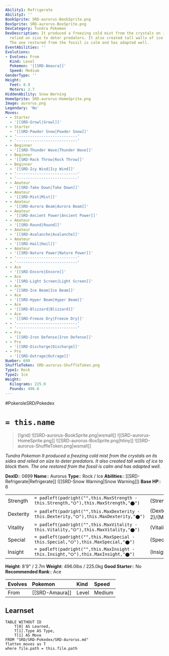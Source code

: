 ```yaml
---
Ability1: Refrigerate
Ability2: ''
BookSprite: SRD-aurorus-BookSprite.png
BoxSprite: SRD-aurorus-BoxSprite.png
DexCategory: Tundra Pokemon
DexDescription: It produced a freezing cold mist from the crystals on its sides and
  relied on size to deter predators. It also created tall walls of ice to block them.
  The one restored from the fossil is calm and has adapted well.
EventAbilities: ''
Evolutions:
- Evolves: From
  Kind: Level
  Pokemon: '[[SRD-Amaura]]'
  Speed: Medium
GenderType: ''
Height:
  Feet: 8.9
  Meters: 2.7
HiddenAbility: Snow Warning
HomeSprite: SRD-aurorus-HomeSprite.png
Image: aurorus.png
Legendary: 'No'
Moves:
- - Starter
  - '[[SRD-Growl|Growl]]'
- - Starter
  - '[[SRD-Powder Snow|Powder Snow]]'
- - '---------------------------'
  - '---------------------------'
- - Beginner
  - '[[SRD-Thunder Wave|Thunder Wave]]'
- - Beginner
  - '[[SRD-Rock Throw|Rock Throw]]'
- - Beginner
  - '[[SRD-Icy Wind|Icy Wind]]'
- - '---------------------------'
  - '---------------------------'
- - Amateur
  - '[[SRD-Take Down|Take Down]]'
- - Amateur
  - '[[SRD-Mist|Mist]]'
- - Amateur
  - '[[SRD-Aurora Beam|Aurora Beam]]'
- - Amateur
  - '[[SRD-Ancient Power|Ancient Power]]'
- - Amateur
  - '[[SRD-Round|Round]]'
- - Amateur
  - '[[SRD-Avalanche|Avalanche]]'
- - Amateur
  - '[[SRD-Hail|Hail]]'
- - Amateur
  - '[[SRD-Nature Power|Nature Power]]'
- - '---------------------------'
  - '---------------------------'
- - Ace
  - '[[SRD-Encore|Encore]]'
- - Ace
  - '[[SRD-Light Screen|Light Screen]]'
- - Ace
  - '[[SRD-Ice Beam|Ice Beam]]'
- - Ace
  - '[[SRD-Hyper Beam|Hyper Beam]]'
- - Ace
  - '[[SRD-Blizzard|Blizzard]]'
- - Ace
  - '[[SRD-Freeze Dry|Freeze Dry]]'
- - '---------------------------'
  - '---------------------------'
- - Pro
  - '[[SRD-Iron Defense|Iron Defense]]'
- - Pro
  - '[[SRD-Discharge|Discharge]]'
- - Pro
  - '[[SRD-Outrage|Outrage]]'
Number: 699
ShuffleToken: SRD-aurorus-ShuffleToken.png
Type1: Rock
Type2: Ice
Weight:
  Kilograms: 225.0
  Pounds: 496.0
---
```


#PokeroleSRD/Pokedex

# `= this.name`

> [!grid]
> ![[SRD-aurorus-BookSprite.png|wsmall]]
> ![[SRD-aurorus-HomeSprite.png]]
> ![[SRD-aurorus-BoxSprite.png|htiny]]
> ![[SRD-aurorus-ShuffleToken.png|wsmall]]


*Tundra Pokemon*
*It produced a freezing cold mist from the crystals on its sides and relied on size to deter predators. It also created tall walls of ice to block them. The one restored from the fossil is calm and has adapted well.*

**DexID**:: 0699
**Name**:: Aurorus
**Type**:: Rock / Ice
**Abilities**:: [[SRD-Refrigerate|Refrigerate]] ([[SRD-Snow Warning|Snow Warning]])
**Base HP**:: 6

|           |                                                                                        |                                          |
| --------- | -------------------------------------------------------------------------------------- | ---------------------------------------- |
| Strength  | `= padleft(padright("",this.MaxStrength - this.Strength,"⭘"),this.MaxStrength,"⬤")`    | (Strength::2)/(MaxStrength::5)   |
| Dexterity | `= padleft(padright("",this.MaxDexterity - this.Dexterity,"⭘"),this.MaxDexterity,"⬤")` | (Dexterity:: 2)/(MaxDexterity::4) |
| Vitality  | `= padleft(padright("",this.MaxVitality - this.Vitality,"⭘"),this.MaxVitality,"⬤")`    | (Vitality::2)/(MaxVitality::5)   |
| Special   | `= padleft(padright("",this.MaxSpecial - this.Special,"⭘"),this.MaxSpecial,"⬤")`       | (Special::3)/(MaxSpecial::6)     |
| Insight   | `= padleft(padright("",this.MaxInsight - this.Insight,"⭘"),this.MaxInsight,"⬤")`       | (Insight::2)/(MaxInsight::5)     |

**Height**: 8'9" / 2.7m
**Weight**: 496.0lbs / 225.0kg
**Good Starter**:: No
**Recommended Rank**:: Ace

| Evolves   | Pokemon        | Kind   | Speed   |
|:----------|:---------------|:-------|:--------|
| From      | [[SRD-Amaura]] | Level  | Medium  |

## Learnset

```dataview
TABLE WITHOUT ID
    T[0] AS Learned,
    T[1].Type AS Type,
    T[1] AS Move
FROM "SRD/SRD-Pokedex/SRD-Aurorus.md"
flatten moves as T
where file.path = this.file.path
```
